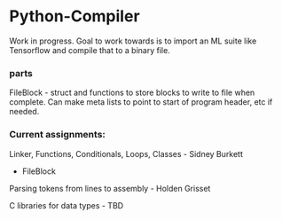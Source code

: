 # Python-Compiler
Work in progress. Goal to work towards is to import an ML suite like Tensorflow and compile that to a binary file.  

### parts
FileBlock - struct and functions to store blocks to write to file when complete. 
Can make meta lists to point to start of program header, etc if needed.


### Current assignments:  
Linker, Functions, Conditionals, Loops, Classes - Sidney Burkett  
* FileBlock


Parsing tokens from lines to assembly - Holden Grisset  


C libraries for data types - TBD

